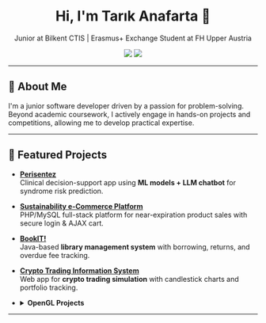 <!-- Profile Header -->
<h1 align="center">Hi, I'm Tarık Anafarta 👋</h1>
<p align="center">
  Junior at Bilkent CTIS | Erasmus+ Exchange Student at FH Upper Austria  
</p>
<p align="center">
  <a href="https://www.linkedin.com/in/tarik-anafarta/" target="_blank"><img src="https://img.shields.io/badge/LinkedIn-Connect-blue?logo=linkedin"></a>
  <a href="mailto:tarikanafarta@hotmail.com">
    <img src="https://img.shields.io/badge/Email-Contact-red">
  </a>
</p>

---

## 🚀 About Me
I'm a junior software developer driven by a passion for problem-solving. Beyond academic coursework, I actively engage in
hands-on projects and competitions, allowing me to develop practical expertise.

---

## 📂 Featured Projects
- [**Perisentez**](https://github.com/TarikAnafarta/perisentez)  
  Clinical decision-support app using **ML models + LLM chatbot** for syndrome risk prediction.  

- [**Sustainability e-Commerce Platform**](https://github.com/TarikAnafarta/256-Project)  
  PHP/MySQL full-stack platform for near-expiration product sales with secure login & AJAX cart.  

- [**BookIT!**](https://github.com/TarikAnafarta/Java-Project)  
  Java-based **library management system** with borrowing, returns, and overdue fee tracking.  

- [**Crypto Trading Information System**](https://github.com/TarikAnafarta/HTML-Project)  
  Web app for **crypto trading simulation** with candlestick charts and portfolio tracking.  

- <details>
  <summary><strong>OpenGL Projects</strong></summary>
  <ul>
    <li><a href="https://github.com/TarikAnafarta/OpenGL-Project1" target="_blank">OpenGL-Project1</a> - Simple OpenGL Project.</li>
    <li><a href="https://github.com/TarikAnafarta/OpenGL-Project2" target="_blank">OpenGL-Project2</a> - Advanced OpenGL Project.</li>
  </ul>
  </details>
  
---
